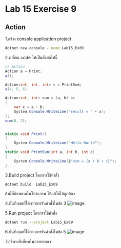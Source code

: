 # Lab 15 Exercise 9

## Action

1.สร้าง console application project

```cmd
dotnet new console --name Lab15_Ex09
```

2.เปลี่ยน code ให้เป็นดังต่อไปนี้

```cs
// Action
Action a = Print;
a();

Action<int, int, int> s = PrintSum;
s(4, 5, 6);

Action<int, int> sum = (a, b) =>
{
    var x = a + b;
    System.Console.WriteLine("result = " + x);
};
sum(8, 2);


static void Print()
{
    System.Console.WriteLine("Hello World");
}
static void PrintSum(int a, int b, int c)
{
    System.Console.WriteLine($"sum = {a + b + c}");
}
```

3.Build project โดยการใช้คำสั่ง

```cmd
dotnet build  Lab15_Ex09
```

ถ้ามีที่ผิดพลาดในโปรแกรม ให้แก้ไขให้ถูกต้อง

4.บันทึกผลที่ได้จากการรันคำสั่งในข้อ 3
![image](https://github.com/AnchisaPhetnoi/03376836-OOP-2566-Lab-15/assets/144197034/64f22dcf-33dd-41c0-8481-7e89b65cf4cb)

5.Run project โดยการใช้คำสั่ง

```cmd
dotnet run --project Lab15_Ex09
```

6.บันทึกผลที่ได้จากการรันคำสั่งในข้อ 5
![image](https://github.com/AnchisaPhetnoi/03376836-OOP-2566-Lab-15/assets/144197034/39e6bf05-4300-4f41-8d80-8ed190d30ea6)

7.อธิบายสิ่งที่พบในการทดลอง
